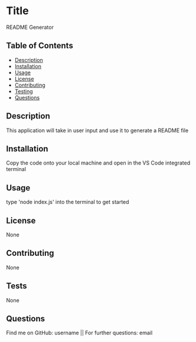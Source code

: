 
# Title
README Generator

## Table of Contents
- [Description](#description)
- [Installation](#installation)
- [Usage](#usage)
- [License](#license)
- [Contributing](#contributing)
- [Testing](#testing)
- [Questions](#questions)
 
## Description
This application will take in user input and use it to generate a README file

## Installation
Copy the code onto your local machine and open in the VS Code integrated terminal

## Usage
type 'node index.js' into the terminal to get started

## License
None

## Contributing
None

## Tests
None

## Questions
Find me on GitHub: username ||
For further questions: email
